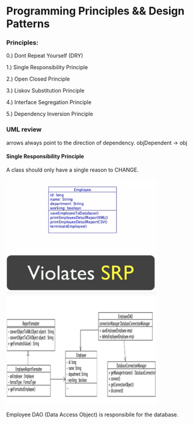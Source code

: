 # Programming Principles && Design Patterns 


### Principles:
0.)  Dont Repeat Yourself (DRY)

1.)  Single Responsibility Principle 

2.)  Open Closed Principle 

3.)  Liskov Substitution Principle 

4.)  Interface Segregation Principle 

5.)  Dependency Inversion Principle 

### UML review
arrows always point to the direction of dependency.  objDependent -> obj
 
#### Single Responsibility Principle
A class should only have a single reason to CHANGE.  


<img src="https://github.com/ThomasStuart/PrinciplesAndPatterns/blob/master/images/violatesSRP.png" alt="drawing" height="300" width="400"/>

<img src="https://github.com/ThomasStuart/PrinciplesAndPatterns/blob/master/images/validSRP.png" alt="drawing" height="300" width="400"/>

Employee DAO (Data Access Object) is responsibile for the database.  